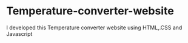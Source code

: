 # Temperature-converter-website
I developed this Temperature converter website using HTML,.CSS and Javascript
